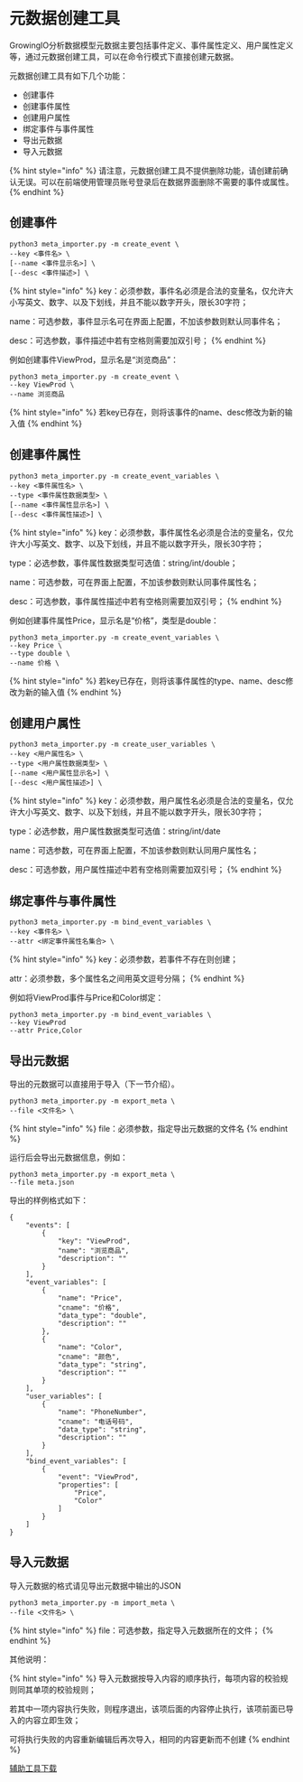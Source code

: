 # 元数据创建工具

GrowingIO分析数据模型元数据主要包括事件定义、事件属性定义、用户属性定义等，通过元数据创建工具，可以在命令行模式下直接创建元数据。

元数据创建工具有如下几个功能： 

* 创建事件
* 创建事件属性
* 创建用户属性
* 绑定事件与事件属性
* 导出元数据
* 导入元数据

{% hint style="info" %}
请注意，元数据创建工具不提供删除功能，请创建前确认无误。可以在前端使用管理员账号登录后在数据界面删除不需要的事件或属性。
{% endhint %}

## 创建事件

```text
python3 meta_importer.py -m create_event \
--key <事件名> \
[--name <事件显示名>] \
[--desc <事件描述>] \
```

{% hint style="info" %}
key：必须参数，事件名必须是合法的变量名，仅允许大小写英文、数字、以及下划线，并且不能以数字开头，限长30字符；

name：可选参数，事件显示名可在界面上配置，不加该参数则默认同事件名；

desc：可选参数，事件描述中若有空格则需要加双引号；
{% endhint %}

例如创建事件ViewProd，显示名是“浏览商品”：

```text
python3 meta_importer.py -m create_event \
--key ViewProd \
--name 浏览商品
```

{% hint style="info" %}
若key已存在，则将该事件的name、desc修改为新的输入值
{% endhint %}

## 创建事件属性

```text
python3 meta_importer.py -m create_event_variables \
--key <事件属性名> \
--type <事件属性数据类型> \
[--name <事件属性显示名>] \
[--desc <事件属性描述>] \
```

{% hint style="info" %}
key：必须参数，事件属性名必须是合法的变量名，仅允许大小写英文、数字、以及下划线，并且不能以数字开头，限长30字符；

type：必选参数，事件属性数据类型可选值：string/int/double；

name：可选参数，可在界面上配置，不加该参数则默认同事件属性名；

desc：可选参数，事件属性描述中若有空格则需要加双引号；
{% endhint %}

例如创建事件属性Price，显示名是“价格”，类型是double：

```text
python3 meta_importer.py -m create_event_variables \
--key Price \
--type double \
--name 价格 \
```

{% hint style="info" %}
若key已存在，则将该事件属性的type、name、desc修改为新的输入值
{% endhint %}

## 创建用户属性

```text
python3 meta_importer.py -m create_user_variables \
--key <用户属性名> \
--type <用户属性数据类型> \
[--name <用户属性显示名>] \
[--desc <用户属性描述>] \
```

{% hint style="info" %}
key：必须参数，用户属性名必须是合法的变量名，仅允许大小写英文、数字、以及下划线，并且不能以数字开头，限长30字符；

type：必选参数，用户属性数据类型可选值：string/int/date

name：可选参数，可在界面上配置，不加该参数则默认同用户属性名；

desc：可选参数，用户属性描述中若有空格则需要加双引号；
{% endhint %}

## 绑定事件与事件属性

```text
python3 meta_importer.py -m bind_event_variables \
--key <事件名> \
--attr <绑定事件属性名集合> \
```

{% hint style="info" %}
key：必须参数，若事件不存在则创建；

attr：必须参数，多个属性名之间用英文逗号分隔；
{% endhint %}

例如将ViewProd事件与Price和Color绑定：

```text
python3 meta_importer.py -m bind_event_variables \
--key ViewProd
--attr Price,Color
```

## 导出元数据

导出的元数据可以直接用于导入（下一节介绍）。

```text
python3 meta_importer.py -m export_meta \
--file <文件名> \
```

{% hint style="info" %}
file：必须参数，指定导出元数据的文件名
{% endhint %}

运行后会导出元数据信息，例如：

```text
python3 meta_importer.py -m export_meta \
--file meta.json
```

导出的样例格式如下：

```text
{
    "events": [
        {
            "key": "ViewProd", 
            "name": "浏览商品", 
            "description": ""
        }
    ], 
    "event_variables": [
        {
            "name": "Price", 
            "cname": "价格", 
            "data_type": "double", 
            "description": ""
        }, 
        {
            "name": "Color", 
            "cname": "颜色", 
            "data_type": "string", 
            "description": ""
        }
    ], 
    "user_variables": [
        {
            "name": "PhoneNumber", 
            "cname": "电话号码", 
            "data_type": "string", 
            "description": ""
        }
    ], 
    "bind_event_variables": [
        {
            "event": "ViewProd", 
            "properties": [
                "Price", 
                "Color"
            ]
        }
    ]
}
```

## 导入元数据

导入元数据的格式请见导出元数据中输出的JSON

```text
python3 meta_importer.py -m import_meta \
--file <文件名> \
```

{% hint style="info" %}
file：可选参数，指定导入元数据所在的文件；
{% endhint %}

其他说明：

{% hint style="info" %}
导入元数据按导入内容的顺序执行，每项内容的校验规则同其单项的校验规则；

若其中一项内容执行失败，则程序退出，该项后面的内容停止执行，该项前面已导入的内容立即生效；

可将执行失败的内容重新编辑后再次导入，相同的内容更新而不创建
{% endhint %}

[辅助工具下载](./)

